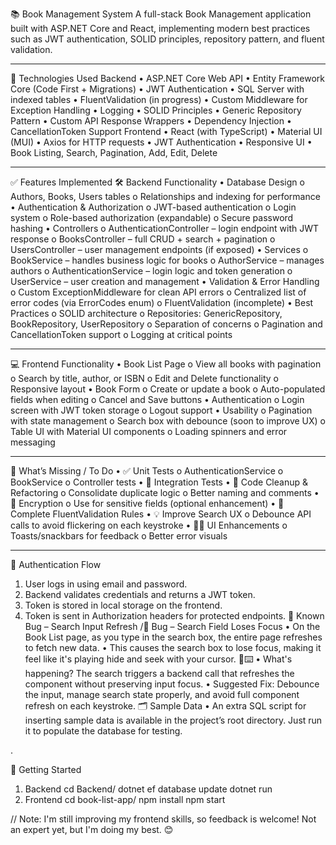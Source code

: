 📚 Book Management System
A full-stack Book Management application built with ASP.NET Core and React, implementing modern best practices such as JWT authentication, SOLID principles, repository pattern, and fluent validation.
________________________________________
🔧 Technologies Used
Backend
•	ASP.NET Core Web API
•	Entity Framework Core (Code First + Migrations)
•	JWT Authentication
•	SQL Server with indexed tables
•	FluentValidation (in progress)
•	Custom Middleware for Exception Handling
•	Logging
•	SOLID Principles
•	Generic Repository Pattern
•	Custom API Response Wrappers
•	Dependency Injection
•	CancellationToken Support
Frontend
•	React (with TypeScript)
•	Material UI (MUI)
•	Axios for HTTP requests
•	JWT Authentication
•	Responsive UI
•	Book Listing, Search, Pagination, Add, Edit, Delete
________________________________________
✅ Features Implemented
🛠 Backend Functionality
•	Database Design
o	Authors, Books, Users tables
o	Relationships and indexing for performance
•	Authentication & Authorization
o	JWT-based authentication
o	Login system
o	Role-based authorization (expandable)
o	Secure password hashing
•	Controllers
o	AuthenticationController – login endpoint with JWT response
o	BooksController – full CRUD + search + pagination
o	UsersController – user management endpoints (if exposed)
•	Services
o	BookService – handles business logic for books
o	AuthorService – manages authors
o	AuthenticationService – login logic and token generation
o	UserService – user creation and management
•	Validation & Error Handling
o	Custom ExceptionMiddleware for clean API errors
o	Centralized list of error codes (via ErrorCodes enum)
o	FluentValidation (incomplete)
•	Best Practices
o	SOLID architecture
o	Repositories: GenericRepository, BookRepository, UserRepository
o	Separation of concerns
o	Pagination and CancellationToken support
o	Logging at critical points
________________________________________
💻 Frontend Functionality
•	Book List Page
o	View all books with pagination
o	Search by title, author, or ISBN
o	Edit and Delete functionality
o	Responsive layout
•	Book Form
o	Create or update a book
o	Auto-populated fields when editing
o	Cancel and Save buttons
•	Authentication
o	Login screen with JWT token storage
o	Logout support
•	Usability
o	Pagination with state management
o	Search box with debounce (soon to improve UX)
o	Table UI with Material UI components
o	Loading spinners and error messaging
________________________________________
🧪 What’s Missing / To Do
•	✅ Unit Tests
o	AuthenticationService
o	BookService
o	Controller tests
•	🔁 Integration Tests
•	🎯 Code Cleanup & Refactoring
o	Consolidate duplicate logic
o	Better naming and comments
•	🔐 Encryption
o	Use for sensitive fields (optional enhancement)
•	📏 Complete FluentValidation Rules
•	💡 Improve Search UX
o	Debounce API calls to avoid flickering on each keystroke
•	🧑‍🎨 UI Enhancements
o	Toasts/snackbars for feedback
o	Better error visuals
________________________________________
🔐 Authentication Flow
1.	User logs in using email and password.
2.	Backend validates credentials and returns a JWT token.
3.	Token is stored in local storage on the frontend.
4.	Token is sent in Authorization headers for protected endpoints.
🐛 Known Bug – Search Input Refresh /🐞 Bug – Search Field Loses Focus
•	On the Book List page, as you type in the search box, the entire page refreshes to fetch new data.
•	This causes the search box to lose focus, making it feel like it's playing hide and seek with your cursor. 🎯⌨️
•	What's happening? The search triggers a backend call that refreshes the component without preserving input focus.
•	Suggested Fix: Debounce the input, manage search state properly, and avoid full component refresh on each keystroke.
🗂️ Sample Data
•	An extra SQL script for inserting sample data is available in the project’s root directory. Just run it to populate the database for testing.

.

🚀 Getting Started
1.	Backend
cd Backend/
dotnet ef database update
dotnet run
2.	Frontend
cd book-list-app/
npm install
npm start

// Note: I'm still improving my frontend skills, so feedback is welcome! Not an expert yet, but I'm doing my best. 😊

